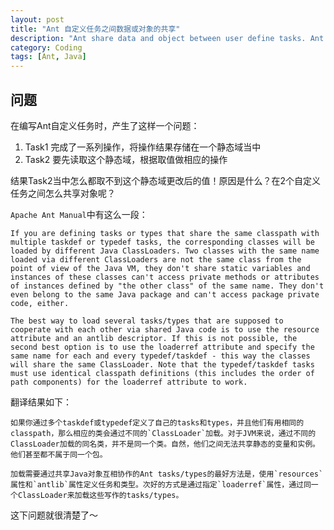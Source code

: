 ```yaml
---
layout: post
title: "Ant 自定义任务之间数据或对象的共享"
description: "Ant share data and object between user define tasks. Ant 自定义任务之间数据或对象的共享"
category: Coding
tags: [Ant, Java]
---
```

问题
--------------------

在编写Ant自定义任务时，产生了这样一个问题：

1. Task1 完成了一系列操作，将操作结果存储在一个静态域当中
2. Task2 要先读取这个静态域，根据取值做相应的操作

结果Task2当中怎么都取不到这个静态域更改后的值！原因是什么？在2个自定义任务之间怎么共享对象呢？

`Apache Ant Manual`中有这么一段：

	If you are defining tasks or types that share the same classpath with multiple taskdef or typedef tasks, the corresponding classes will be loaded by different Java ClassLoaders. Two classes with the same name loaded via different ClassLoaders are not the same class from the point of view of the Java VM, they don't share static variables and instances of these classes can't access private methods or attributes of instances defined by "the other class" of the same name. They don't even belong to the same Java package and can't access package private code, either.

	The best way to load several tasks/types that are supposed to cooperate with each other via shared Java code is to use the resource attribute and an antlib descriptor. If this is not possible, the second best option is to use the loaderref attribute and specify the same name for each and every typedef/taskdef - this way the classes will share the same ClassLoader. Note that the typedef/taskdef tasks must use identical classpath definitions (this includes the order of path components) for the loaderref attribute to work.

翻译结果如下：

	如果你通过多个taskdef或typedef定义了自己的tasks和types，并且他们有用相同的classpath，那么相应的类会通过不同的`ClassLoader`加载。对于JVM来说，通过不同的ClassLoader加载的同名类，并不是同一个类。自然，他们之间无法共享静态的变量和实例。他们甚至都不属于同一个包。
	
	加载需要通过共享Java对象互相协作的Ant tasks/types的最好方法是，使用`resources`属性和`antlib`属性定义任务和类型。次好的方式是通过指定`loaderref`属性，通过同一个ClassLoader来加载这些写作的tasks/types。

这下问题就很清楚了～
